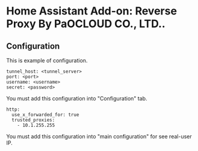 # Home Assistant Add-on: Reverse Proxy By PaOCLOUD CO., LTD..

## Configuration
This is example of configuration.
```
tunnel_host: <tunnel_server>
port: <port>
username: <username>
secret: <password>
```
You must add this configuration into "Configuration" tab.

```
http:
  use_x_forwarded_for: true
  trusted_proxies: 
    - 10.1.255.255
```
You must add this configuration into "main configuration" for see real-user IP.
